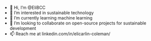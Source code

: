 - 👋 Hi, I’m @EliBCC
- 👀 I’m interested in sustainable technology
- 🌱 I’m currently learning machine learning
- 💞️ I’m looking to collaborate on open-source projects for sustainable development
- 📫 Reach me at linkedin.com/in/elicarlin-coleman/

<!---
EliBCC/EliBCC is a ✨ special ✨ repository because its `README.md` (this file) appears on your GitHub profile.
You can click the Preview link to take a look at your changes.
--->

